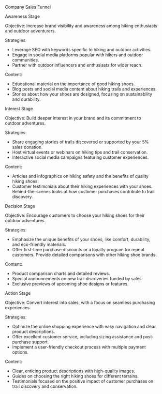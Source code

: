 Company Sales Funnel


Awareness Stage

Objective: Increase brand visibility and awareness among hiking enthusiasts and outdoor adventurers.

Strategies:
- Leverage SEO with keywords specific to hiking and outdoor activities.
- Engage in social media platforms popular with hikers and outdoor communities.
- Partner with outdoor influencers and enthusiasts for wider reach.

Content:
- Educational material on the importance of good hiking shoes.
- Blog posts and social media content about hiking trails and experiences.
- Stories about how your shoes are designed, focusing on sustainability and durability.


Interest Stage

Objective: Build deeper interest in your brand and its commitment to outdoor adventures.

Strategies:
- Share engaging stories of trails discovered or supported by your 5% sales donation.
- Host virtual events or webinars on hiking tips and trail conservation.
- Interactive social media campaigns featuring customer experiences.

Content:
- Articles and infographics on hiking safety and the benefits of quality hiking shoes.
- Customer testimonials about their hiking experiences with your shoes.
Behind-the-scenes looks at how customer purchases contribute to trail discovery.


Decision Stage

Objective: Encourage customers to choose your hiking shoes for their outdoor adventures.

Strategies: 
- Emphasize the unique benefits of your shoes, like comfort, durability, and eco-friendly materials.
- Offer first-time purchase discounts or a loyalty program for repeat customers.
Provide detailed comparisons with other hiking shoe brands.

Content:
- Product comparison charts and detailed reviews.
- Special announcements on new trail discoveries funded by sales.
- Exclusive previews of upcoming shoe designs or features.


Action Stage

Objective: Convert interest into sales, with a focus on seamless purchasing experiences.

Strategies:
- Optimize the online shopping experience with easy navigation and clear product descriptions.
- Offer excellent customer service, including sizing assistance and post-purchase support.
- Implement a user-friendly checkout process with multiple payment options.

Content:
- Clear, enticing product descriptions with high-quality images.
- Guides on choosing the right hiking shoes for different terrains.
- Testimonials focused on the positive impact of customer purchases on trail discovery and conservation.